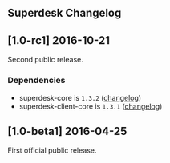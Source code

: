 
## Superdesk Changelog

## [1.0-rc1] 2016-10-21

Second public release.

### Dependencies

- superdesk-core is `1.3.2` ([changelog](https://github.com/superdesk/superdesk-core/blob/1.3/CHANGELOG.md))
- superdesk-client-core is `1.3.1` ([changelog](https://github.com/superdesk/superdesk-client-core/blob/1.3/CHANGELOG.md))

## [1.0-beta1] 2016-04-25

First official public release.
